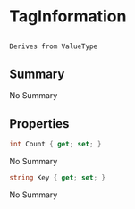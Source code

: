 # TagInformation

## 
```c#
Derives from ValueType
```

## Summary

No Summary
## Properties

```c#
int Count { get; set; } 
```
No Summary
```c#
string Key { get; set; } 
```
No Summary
